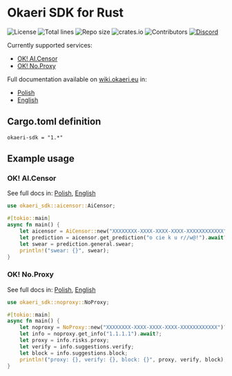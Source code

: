 # Okaeri SDK for Rust

![License](https://img.shields.io/github/license/OkaeriPoland/okaeri-sdk-java)
![Total lines](https://img.shields.io/tokei/lines/github/OkaeriPoland/okaeri-sdk-java)
![Repo size](https://img.shields.io/github/repo-size/OkaeriPoland/okaeri-sdk-java)
![crates.io](https://img.shields.io/crates/v/okaeri-sdk)
![Contributors](https://img.shields.io/github/contributors/OkaeriPoland/okaeri-sdk-java)
[![Discord](https://img.shields.io/discord/589089838200913930)](https://discord.gg/hASN5eX)

Currently supported services:
- [OK! AI.Censor](#ok-aicensor)
- [OK! No.Proxy](#ok-noproxy)

Full documentation available on [wiki.okaeri.eu](https://wiki.okaeri.eu/) in:
- [Polish](https://wiki.okaeri.eu/pl/sdk/rust)
- [English](https://wiki.okaeri.eu/en/sdk/rust)

## Cargo.toml definition
```
okaeri-sdk = "1.*"
```

## Example usage
### OK! AI.Censor
See full docs in: [Polish](https://wiki.okaeri.eu/pl/sdk/rust#ok-aicensor), [English](https://wiki.okaeri.eu/en/sdk/rust#ok-aicensor)
```rust
use okaeri_sdk::aicensor::AiCensor;

#[tokio::main]
async fn main() {
    let aicensor = AiCensor::new("XXXXXXXX-XXXX-XXXX-XXXX-XXXXXXXXXXXX")?;
    let prediction = aicensor.get_prediction("o cie k u r//w@!").await?;
    let swear = prediction.general.swear;
    println!("swear: {}", swear);
}
```

### OK! No.Proxy
See full docs in: [Polish](https://wiki.okaeri.eu/pl/sdk/rust#ok-noproxy), [English](https://wiki.okaeri.eu/en/sdk/rust#ok-noproxy)
```rust
use okaeri_sdk::noproxy::NoProxy;

#[tokio::main]
async fn main() {
    let noproxy = NoProxy::new("XXXXXXXX-XXXX-XXXX-XXXX-XXXXXXXXXXXX")?;
    let info = noproxy.get_info("1.1.1.1").await?;
    let proxy = info.risks.proxy;
    let verify = info.suggestions.verify;
    let block = info.suggestions.block;
    println!("proxy: {}, verify: {}, block: {}", proxy, verify, block);
}
```
